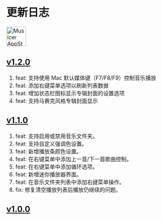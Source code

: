 更新日志
===

<a target="_blank" href="https://apps.apple.com/app/musicer/6745227444" title="Musicer for macOS">
<img alt="Musicer AppStore" src="https://jaywcjlove.github.io/sb/download/macos.svg" height="51">
</a>

## [v1.2.0](https://github.com/jaywcjlove/musicer/releases/tag/v1.2.0)

1. feat: 支持使用 Mac 默认媒体键（F7/F8/F9）控制音乐播放
2. feat: 添加右键菜单选项以刷新列表数据
3. feat: 增加状态栏图标显示专辑封面的设置选项
4. feat: 支持马赛克风格专辑封面显示

## [v1.1.0](https://github.com/jaywcjlove/musicer/releases/tag/v1.1.0)

1. feat: 支持启用或禁用音乐文件夹。
2. feat: 支持自定义强调色设置。
3. feat: 新增播放条颜色设置。
4. feat: 在右键菜单中添加上一首/下一首歌曲控制。
5. feat: 在右键菜单中添加循环选项。
6. feat: 新增迷你播放器界面。
7. feat: 在音乐文件夹列表中添加右键菜单操作。
8. fix: 修复清空播放列表后播放仍继续的问题。

## [v1.0.0](https://github.com/jaywcjlove/musicer/releases/tag/v1.0.0)
